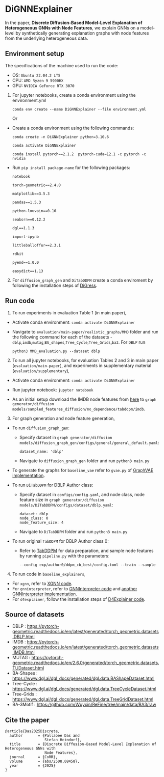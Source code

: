 # DiGNNExplainer

In the paper, <strong>Discrete Diffusion-Based Model-Level Explanation of Heterogeneous GNNs with Node Features</strong>, we explain GNNs on a model-level by synthetically generating explanation graphs with node features from the underlying heterogeneous data.

## Environment setup

The specifications of the machine used to run the code:
 - OS: `Ubuntu 22.04.2 LTS`
 - CPU: `AMD Ryzen 9 5900HX`
 - GPU: `NVIDIA GeForce RTX 3070`
   
1. For jupyter notebooks, create a conda environment using the environment.yml<br/>

   ```
   conda env create --name DiGNNExplainer --file environment.yml
   ```  
   Or
 
 - Create a conda environment using the following commands:  
 
   `conda create -n DiGNNExplainer python=3.10.6 `

   `conda activate DiGNNExplainer`  

   `conda install pytorch==2.1.2  pytorch-cuda=12.1 -c pytorch -c nvidia`


- Run `pip install package-name` for the following packages:
   
    `notebook` 

    `torch-geometric==2.4.0`  

    `matplotlib==3.5.3` 

    `pandas==1.5.3` 

    `python-louvain==0.16` 

    `seaborn==0.12.2` 

    `dgl==1.1.3` 

    `import-ipynb`

    `littleballoffur==2.3.1`
     
     `rdkit`
     
     `pyemd==1.0.0`
     
     `easydict==1.13`

    	
 2.  For `diffusion_graph_gen` and `DiTabDDPM` create a conda enviroment by following the installation steps of [DiGress](https://github.com/cvignac/DiGress).  <br/>
  

## Run code
1. To run experiments in evaluation Table 1 (in main paper), <br/>
- Activate conda environment:
 `conda activate DiGNNExplainer` <br/>
- Navigate to `evaluation/main-paper/realistic_graphs/MMD` folder and run the following command for each of the datasets - `dblp`,`imdb`,`mutag`,`BA_shapes`,`Tree_Cycle`,`Tree_Grids`,`ba3`. For `DBLP` run

  ```
  python3 MMD_evaluation.py --dataset dblp
  ```
  
2. To run all jupyter notebooks, for evaluation Tables 2 and 3 in main paper (`evaluation/main-paper`), and experiments in supplementary material (`evaluation/supplementary`), 
- Activate conda environment:
 `conda activate DiGNNExplainer`

- Run jupyter notebook:
 `jupyter notebook`
 
- As an initial setup download the IMDB node features from [here](https://drive.google.com/file/d/1cYWwO4WgfafH3G0bOw69DQsLAFUiJs-5/view?usp=sharing) to `graph generator/diffusion models/sampled_features_diffusion/no_dependence/tabddpm/imdb`.<br/> 

3. For graph generation and node feature generation,<br/>

   
- To run `diffusion_graph_gen`:<br/>
	- Specify dataset in `graph generator/diffusion models/diffusion_graph_gen/configs/general/general_default.yaml`:
 
	  ```
	  dataset_name: 'dblp'
	  ```
	- Navigate to `diffusion_graph_gen` folder and run
	   `python3 main.py`
	   
 - To generate the graphs for `baseline_vae` refer to `gvae.py` of [GraphVAE implementation](https://github.com/deepfindr/gvae/tree/fdcc55c175e9f2b01ef1878b4952a770d9b75d47).<br/>
  

 - To run `DiTabDDPM` for DBLP Author class:<br/>
 	- Specify dataset in `configs/config.yaml`, and node class, node feature size in `graph generator/diffusion models/DiTabDDPM/configs/dataset/dblp.yaml`:
    
	  ```
	  dataset: dblp
	  node_class: 0
	  node_feature_size: 4
	  ```
	- Navigate to `DiTabDDPM` folder and run
          `python3 main.py`
          
 - To run original `TabDDPM` for DBLP Author class 0:<br/>
 	- Refer to [TabDDPM](https://github.com/yandex-research/tab-ddpm) for data preparation, and sample node features by running `pipeline.py` with the parameters:
    
	  ```
	  --config exp/author0/ddpm_cb_best/config.toml --train --sample
	  ```
          
     		
4. To run code in `baseline_explainers`,
- For `xgnn`, refer to [XGNN code](https://github.com/divelab/DIG/tree/5842d8d2a64c318286291fc93d3d11cfbc1e9749/dig/xgraph/XGNN).<br/>
- For `gnninterpreter`, refer to [GNNInterpreter code](https://github.com/yolandalalala/GNNInterpreter/tree/a419343d0de20674e14cd1051b7983981cf6b47c) and [another GNNInterpreter implementation](https://github.com/MeneerTS/FACT2024_GNNInterpreter/tree/8ed5958383147c0c57f1e3bd34440636e926270d/GNNInterpreter-Most-Recent-Version).
- For `d4explainer`, follow the installation steps of [D4Explainer code](https://github.com/Graph-and-Geometric-Learning/D4Explainer/tree/997b4c755fc19d0494c09bc3bd4925777ea53aca).<br/>

       
## Source of datasets
- DBLP : https://pytorch-geometric.readthedocs.io/en/latest/generated/torch_geometric.datasets.DBLP.html
- IMDB : https://pytorch-geometric.readthedocs.io/en/latest/generated/torch_geometric.datasets.IMDB.html
- MUTAG : https://pytorch-geometric.readthedocs.io/en/2.6.0/generated/torch_geometric.datasets.TUDataset.html
- BA-Shapes : https://www.dgl.ai/dgl_docs/generated/dgl.data.BAShapeDataset.html
- Tree-Cycle : https://www.dgl.ai/dgl_docs/generated/dgl.data.TreeCycleDataset.html
- Tree-Grids : https://www.dgl.ai/dgl_docs/generated/dgl.data.TreeGridDataset.html
- BA-3Motif : https://github.com/Wuyxin/ReFine/tree/main/data/BA3/raw

## Cite the paper
```
@article{Das2025Discrete,
  author       = {Pallabee Das and
                  Stefan Heindorf},
  title        = {Discrete Diffusion-Based Model-Level Explanation of Heterogeneous GNNs with
                  Node Features},
  journal      = {CoRR},
  volume       = {abs/2508.08458},
  year         = {2025}
}

